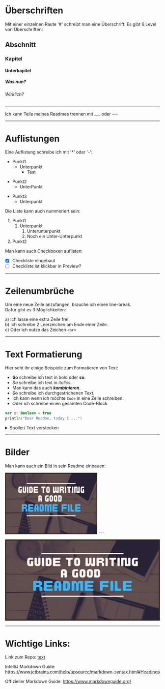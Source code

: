 # Überschriften
Mit einer einzelnen Raute '#' schreibt man eine Überschrift:
Es gibt 6 Level von Überschriften:
## Abschnitt
### Kapitel
#### Unterkapitel
##### Was nun?
###### Wirklich?
___

Ich kann Teile meines Readmes trennen mit ___ oder ---

--- 

# Auflistungen

Eine Auflistung schreibe ich mit '*' oder '-':
* Punkt1
    - Unterpunkt
        - Test
- Punkt2
    - UnterPunkt
* Punkt3
    * Unterpunkt

Die Liste kann auch nummeriert sein:

1. Punkt1
    1. Unterpunkt
        1. Unterunterpunkt
        2. Noch ein Unter-Unterpunkt
2. Punkt2


Man kann auch Checkboxen auflisten:

- [x] Checkliste eingebaut
- [ ] Checkliste ist klickbar in Preview?
___
# Zeilenumbrüche

Um eine neue Zeile anzufangen, brauche ich einen line-break.  
Dafür gibt es 3 Möglichkeiten:

a) Ich lasse eine extra Zeile frei.  
b) Ich schreibe 2 Leerzeichen am Ende einer Zeile.<br>
c) Oder ich nutze das Zeichen `<br>`

---
# Text Formatierung

Hier seht ihr einige Beispiele zum Formatieren von Text:

- **So** schreibe ich text in bold oder __so__.
- _So_ schreibe ich text in *italics*.
- Man kann das auch ***kombinieren***.
- ~~So~~ schreibe ich durchgestrichenen Text.
- Ich kann wenn ich möchte `Code` in eine Zeile schreiben.
- Oder ich schreibe einen gesamten Code-Block
```Kotlin
var x: Boolean = true
println("Dear Readme, today I ...")
```
<details><summary>Spoiler/ Text verstecken</summary>
Dieser Text wird nur angezeigt wenn ich ihn aufklicke.
</details>

---
# Bilder
Man kann auch ein Bild in sein Readme einbauen:

<img src="Woche-8/Tag-38/Guide-to-writting-a-good-readme-file.png" width="300" height="200" title="Beispiel Bild" alt="Dieses Bild ist aus dem Internet geklaut."/>
---

![Beschreibung für das Bild](Woche-8/Tag-38/Guide-to-writting-a-good-readme-file.png)

___

# Wichtige Links:

Link zum Repo:
[text](https://github.com/SI-Classroom-Batch-016/B16-LiveBeispiele)

IntelliJ Markdown Guide:
https://www.jetbrains.com/help/upsource/markdown-syntax.html#Headings

Offizieller Markdown Guide:
https://www.markdownguide.org/